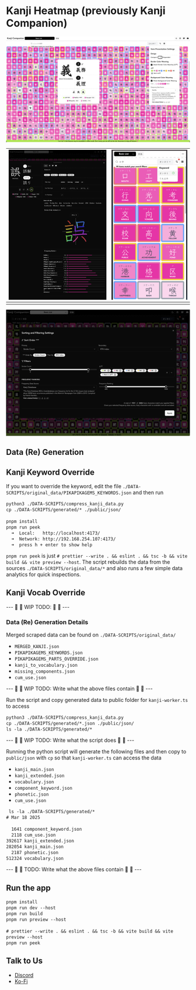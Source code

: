 # Kanji Heatmap (previously Kanji Companion)

![main page](./IMG/preview.png)

| ![kanji details](./IMG/kanji-details.png) | ![mobile screen](./IMG/kanji-expanded.png) |
| ----------------------------------------- | ------------------------------------------ |
|                                           |                                            |

![sort and filter dialog](./IMG/sort-dialog.png)

## Data (Re) Generation

## Kanji Keyword Override

If you want to override the keyword, edit the file `./DATA-SCRIPTS/original_data/PIKAPIKAGEMS_KEYWORDS.json` and then run

```
python3 ./DATA-SCRIPTS/compress_kanji_data.py
cp ./DATA-SCRIPTS/generated/* ./public/json/

pnpm install
pnpm run peek
  ➜  Local:   http://localhost:4173/
  ➜  Network: http://192.168.254.107:4173/
  ➜  press h + enter to show help
```

`pnpm run peek` is just `# prettier --write . && eslint . && tsc -b && vite build && vite preview --host`.
The script rebuilds the data from the sources `./DATA-SCRIPTS/original_data/*` and also runs a few simple data analytics for quick inspections.

## Kanji Vocab Override

--- 🚧 🚧 WIP TODO: 🚧 🚧 ---

### Data (Re) Generation Details

Merged scraped data can be found on `./DATA-SCRIPTS/original_data/`

- `MERGED_KANJI.json`
- `PIKAPIKAGEMS_KEYWORDS.json`
- `PIKAPIKAGEMS_PARTS_OVERRIDE.json`
- `kanji_to_vocabulary.json`
- `missing_components.json`
- `cum_use.json`

--- 🚧 🚧 WIP TODO: Write what the above files contain 🚧 🚧 ---

Run the script and copy generated data to public folder for `kanji-worker.ts` to access

```
python3 ./DATA-SCRIPTS/compress_kanji_data.py
cp ./DATA-SCRIPTS/generated/*.json ./public/json/
ls -la ./DATA-SCRIPTS/generated/*
```

--- 🚧 🚧 WIP TODO: Write what the script does 🚧 🚧 ---

Running the python script will generate the following files
and then copy to `public/json` with `cp` so that `kanji-worker.ts` can access the data

- `kanji_main.json`
- `kanji_extended.json`
- `vocabulary.json`
- `component_keyword.json`
- `phonetic.json`
- `cum_use.json`

```
 ls -la ./DATA-SCRIPTS/generated/*
# Mar 18 2025

  1641 component_keyword.json
  2118 cum_use.json
392617 kanji_extended.json
282054 kanji_main.json
  2187 phonetic.json
512324 vocabulary.json
```

--- 🚧 🚧 TODO: Write what the above files contain 🚧 🚧 ---

## Run the app

```
pnpm install
pnpm run dev --host
pnpm run build
pnpm run preview --host

# prettier --write . && eslint . && tsc -b && vite build && vite preview --host
pnpm run peek
```

## Talk to Us

- [Discord](https://discord.gg/Ash8ZrGb4s)
- [Ko-Fi](https://ko-fi.com/minimithi")
